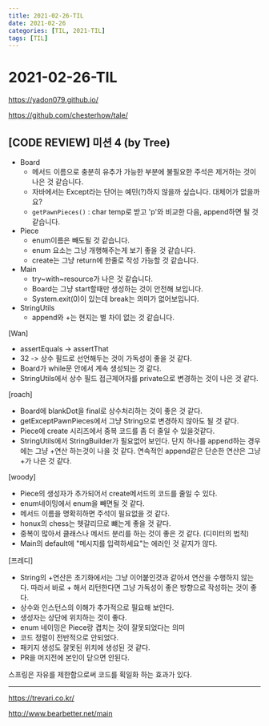 ```yaml
---
title: 2021-02-26-TIL
date: 2021-02-26
categories: [TIL, 2021-TIL]
tags: [TIL]
---
```


# 2021-02-26-TIL

https://yadon079.github.io/

https://github.com/chesterhow/tale/

## [CODE REVIEW] 미션 4 (by Tree)

- Board
  - 메서드 이름으로 충분히 유추가 가능한 부분에 불필요한 주석은 제거하는 것이 나은 것 같습니다.
  - 자바에서는 Except라는 단어는 예민(?)하지 않을까 싶습니다. 대체어가 없을까요? 
  - `getPawnPieces()` : char temp로 받고 'p'와 비교한 다음, append하면 될 것 같습니다.
- Piece
  - enum이름은 빼도될 것 같습니다.
  - enum 요소는 그냥 개행해주는게 보기 좋을 것 같습니다.
  - create는 그냥 return에 한줄로 작성 가능할 것 같습니다.
- Main
  - try~with~resource가 나은 것 같습니다.
  - Board는 그냥 start할때만 생성하는 것이 안전해 보입니다.
  - System.exit(0)이 있는데 break는 의미가 없어보입니다.
- StringUtils
  - append와 +는 현지는 별 차이 없는 것 같습니다.

[Wan]

- assertEquals -> assertThat
- 32 -> 상수 필드로 선언해두는 것이 가독성이 좋을 것 같다.
- Board가 while문 안에서 계속 생성되는 것 같다.
- StringUtils에서 상수 필드 접근제어자를 private으로 변경하는 것이 나은 것 같다.

[roach]

- Board에 blankDot을 final로 상수처리하는 것이 좋은 것 같다.
- getExceptPawnPieces에서 그냥 String으로 변경하지 않아도 될 것 같다.
- Piece에 create 시리즈에서 중복 코드를 좀 더 줄일 수 있을것같다.
- StringUtils에서 StringBuilder가 필요없어 보인다. 단지 하나를 append하는 경우에는 그냥 +연산 하는것이 나을 것 같다. 연속적인 append같은 단순한 연산은 그냥 +가 나은 것 같다.

[woody]

- Piece의 생성자가 추가되어서 create메서드의 코드를 줄일 수 있다.
- enum네이밍에서 enum을 빼면될 것 같다.
- 메서드 이름을 명확히하면 주석이 필요없을 것 같다.
- honux의 chess는 헷갈리므로 뺴는게 좋을 것 같다.
- 중복이 많아서 클래스나 메서드 분리를 하는 것이 좋은 것 같다. (디미터의 법칙)
- Main의 default에 "메시지를 입력하세요"는 에러인 것 같지가 않다.

[프레디]

- String의 +연산은 초기화에서는 그냥 이어붙인것과 같아서 연산을 수행하지 않는다. 따라서 바로 + 해서 리턴한다면 그냥 가독성이 좋은 방향으로 작성하는 것이 좋다.
- 상수와 인스턴스의 이해가 추가적으로 필요해 보인다.
- 생성자는 상단에 위치하는 것이 좋다.
- enum 네이밍은 Piece랑 겹치는 것이 잘못되었다는 의미
- 코드 정렬이 전반적으로 안되었다.
- 패키지 생성도 잘못된 위치에 생성된 것 같다.
- PR을 머지전에 본인이 닫으면 안된다.

스프링은 자유를 제한함으로써 코드를 획일화 하는 효과가 있다.

---

https://trevari.co.kr/

http://www.bearbetter.net/main